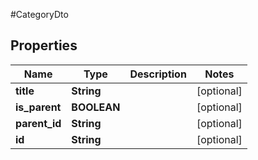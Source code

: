 #CategoryDto

## Properties
Name | Type | Description | Notes
------------ | ------------- | ------------- | -------------
**title** | **String** |  | [optional] 
**is_parent** | **BOOLEAN** |  | [optional] 
**parent_id** | **String** |  | [optional] 
**id** | **String** |  | [optional] 

